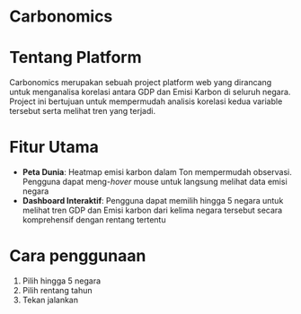 # Carbonomics
  # Tentang Platform
  Carbonomics merupakan sebuah project platform web yang dirancang untuk   menganalisa korelasi antara GDP dan Emisi Karbon di seluruh negara. Project ini bertujuan untuk mempermudah analisis korelasi kedua variable tersebut serta melihat tren yang terjadi.

  # Fitur Utama
  - **Peta Dunia**: Heatmap emisi karbon dalam Ton mempermudah observasi. Pengguna dapat meng-*hover* mouse untuk langsung melihat data emisi negara
  - **Dashboard Interaktif**: Pengguna dapat memilih hingga 5 negara untuk melihat tren GDP dan Emisi karbon dari kelima negara tersebut secara komprehensif dengan rentang tertentu

  # Cara penggunaan
  1. Pilih hingga 5 negara
  2. Pilih rentang tahun
  3. Tekan jalankan

